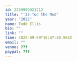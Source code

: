 ```yaml
---
id: 2299999921212
title: "'22-Tod the Mod"
year: "2022"
name: Todd Ellis
bio: ""
link: ""
time: 2022-09-09T16:47:40.964Z
email: ""
venmo: ???
paypal: ???
---
```


